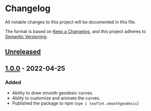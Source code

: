 # Changelog

All notable changes to this project will be documented in this file.

The format is based on [Keep a Changelog](https://keepachangelog.com/en/1.0.0/),
and this project adheres to [Semantic Versioning](https://semver.org/spec/v2.0.0.html).

## [Unreleased]

## [1.0.0] - 2022-04-25

### Added

- Ability to draw smooth geodesic curves.
- Ablity to customize and animate the curves.
- Published the package to npm (`npm i leaflet.smoothgeodesic`)

[unreleased]: https://github.com/hunter547/Leaflet.SmoothGeodesic/compare/v1.0.0...HEAD
[1.0.0]: https://github.com/hunter547/Leaflet.SmoothGeodesic/releases/tag/v1.0.0

